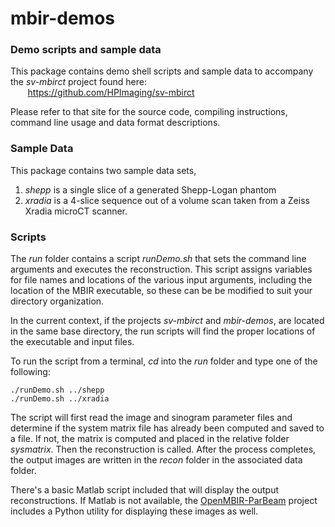 # mbir-demos

### Demo scripts and sample data

This package contains demo shell scripts and sample data to 
accompany the *sv-mbirct* project found here:  
&nbsp;&nbsp;&nbsp;&nbsp;&nbsp;&nbsp;
https://github.com/HPImaging/sv-mbirct

Please refer to that site for the source code, compiling instructions, 
command line usage and data format descriptions.

### Sample Data

This package contains two sample data sets,
1. *shepp* is a single slice of a generated Shepp-Logan phantom
2. *xradia* is a 4-slice sequence out of a volume scan taken 
from a Zeiss Xradia microCT scanner.

### Scripts

The *run* folder contains a script *runDemo.sh* that sets the command line
arguments and executes the reconstruction. 
This script assigns variables for file names and locations of the 
various input arguments, including the location of the MBIR executable,
so these can be be modified to suit your directory organization.

In the current context, if the projects *sv-mbirct* and *mbir-demos*,
are located in the same base directory,
the run scripts will find the proper locations of the executable
and input files.

To run the script from a terminal, *cd* into the *run* folder and type one of the following:
```
./runDemo.sh ../shepp
./runDemo.sh ../xradia
```
The script will first read the image and sinogram parameter files
and determine if the system matrix file has already been computed
and saved to a file.
If not, the matrix is computed and placed in the relative folder *sysmatrix*.
Then the reconstruction is called.
After the process completes,
the output images are written in the *recon* folder in the associated data folder.

There's a basic Matlab script included that will display the output reconstructions. 
If Matlab is not available, the 
[OpenMBIR-ParBeam](https://github.com/cabouman/OpenMBIR-ParBeam)
project includes a Python utility for displaying these images as well.


